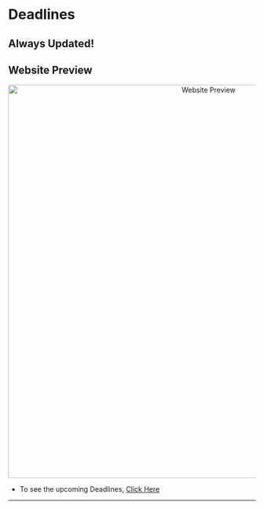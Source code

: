# Deadlines

## Always Updated!

## Website Preview
<p align = "center">
<img src="https://github.com/niloyahsan1/deadlines/issues/1#issue-2206514545" alt="Website Preview" width="800">
</p>

- To see the upcoming Deadlines, [Click Here](https://niloyahsan1.github.io/deadlines/)
---
